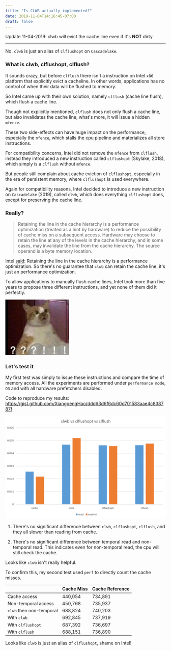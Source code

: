 ```yaml
---
title: "Is CLWB actually implemented?"
date: 2019-11-04T14:16:45-07:00
draft: false 
---
```


Update 11-04-2019: 
clwb will evict the cache line even if it's **NOT** dirty.

<hr>


No. `clwb` is just an alias of `clflushopt` on `Cascadelake`.  

### What is clwb, clflushopt, clflush?

It sounds crazy, but before `clflush` there isn't a instruction on Intel `x86` platform that explicitly evict a cacheline.
In other words, applications has no control of when their data will be flushed to memory.

So Intel came up with their own solution, namely `clflush` (cache line flush), which flush a cache line.

Though not explicitly mentioned, `clflush` does not only flush a cache line, but also invalidates the cache line, 
what's more, it will issue a hidden `mfence`.

These two side-effects can have huge impact on the performance, especially the `mfence`, which stalls the cpu pipeline and materializes all store instructions.

For compatibility concerns, Intel did not remove the `mfence` from `clflush`,
 instead they introduced a new instruction called `clflushopt` (Skylake, 2018), which simply is a `clflush` without `mfence`. 

But people still complain about cache eviction of `clflushopt`, especially in the era of persistent memory, where `clflushopt` is used everywhere.

Again for compatibility reasons, Intel decided to introduce a new instruction on `Cascadelake` (2019), called `clwb`, which does everything `clflushopt` does, except for preserving the cache line. 

### Really?

>Retaining the line in the cache hierarchy is a performance optimization (treated as a hint by hardware) to reduce the possibility of cache miss on a subsequent access. Hardware may choose to retain the line at any of the levels in the cache hierarchy, and in some cases, may invalidate the line from the cache hierarchy. The source operand is a byte memory location.

Intel [said](https://www.felixcloutier.com/x86/clwb): Retaining the line in the cache hierarchy is a performance optimization. So there's no guarantee that `clwb` can retain the cache line, it's just an performance optimization.

To allow applications to manually flush cache lines, 
Intel took more than five years to propose three different instructions, and yet none of them did it perfectly.

<img src="/img/intel-clwb.jpg" width="200"/>

### Let's test it

My first test was simply to issue these instructions and compare the time of memory access. All the experiments are performed under `performance mode`, `O3` and with all hardware prefetchers disabled. 

Code to reproduce my results: 
https://gist.github.com/XiangpengHao/ddd63d6f6dc60d701583aae4c838787f

![](/img/clwb-clflush.png)

1. There's no significant difference between `clwb`, `clflushopt`, `clflush`, and they all slower than reading from cache.

2. There's no significant difference between temporal read and non-temporal read.
This indicates even for non-temporal read, the cpu will still check the cache. 


Looks like `clwb` isn't really helpful.

To confirm this, my second test used `perf` to directly count the cache misses.

| | Cache Miss | Cache Reference |
| ----- | ----- | -----|
| Cache access | 440,054 | 734,891 |
| Non-temporal access | 450,768 | 735,937 |
| `clwb` then non-temporal | 688,824 | 740,203 |
| With `clwb`| 692,845 | 737,919 |
| With `clflushopt`| 687,392 | 736,697 |
| With `clflush`| 688,151 | 736,890 |


Looks like `clwb` is just an alias of `clflushopt`, shame on Intel!


